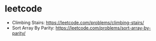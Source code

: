 # leetcode

- Climbing Stairs: https://leetcode.com/problems/climbing-stairs/
- Sort Array By Parity: https://leetcode.com/problems/sort-array-by-parity/
